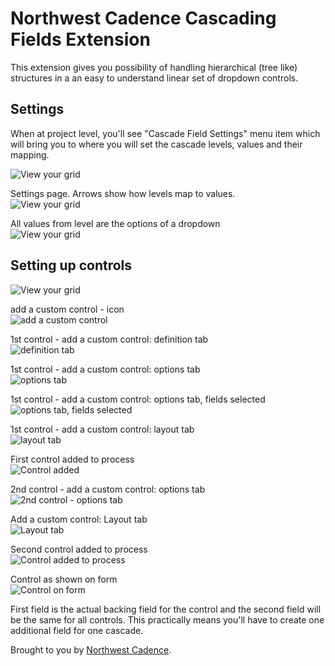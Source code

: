 # Northwest Cadence Cascading Fields Extension

This extension gives you possibility of handling hierarchical (tree like) structures in a an easy to understand linear set of dropdown controls.

## Settings
When at project level, you'll see "Cascade Field Settings" menu item which will bring you to where you will set the cascade levels, values and their mapping.

![View your grid](./images/settings.png)

Settings page. Arrows show how levels map to values.   
![View your grid](./images/settings-2.png)


All values from level are the options of a dropdown  
![View your grid](./images/settings-3.png)


## Setting up controls

![View your grid](./images/settings.png)


add a custom control - icon   
![add a custom control](./images/add-custom-control.png)


1st control - add a custom control: definition tab   
![definition tab](./images/select-custom-control.png)


1st control - add a custom control: options tab   
![options tab](./images/setup-control-fields.png)


1st control - add a custom control: options tab, fields selected   
![options tab, fields selected](./images/setup-control-fields-2.png)


1st control - add a custom control: layout tab   
![layout tab](./images/setup-control-fields-3.png)


First control added to process   
![Control added](./images/setup-control-fields-4.png)


2nd control - add a custom control: options tab   
![2nd control - options tab](./images/setup-control-fields-5.png)


Add a custom control: Layout tab   
![Layout tab](./images/setup-control-fields-6.png)


Second control added to process   
![Control added to process](./images/setup-control-fields-7.png)


Control as shown on form   
![Control on form](./images/setup-control-fields-8.png)


First field is the actual backing field for the control and the second field will be the same for all controls. This practically means you'll have to create one additional field for one cascade.






Brought to you by [Northwest Cadence](http://nwcadence.com).